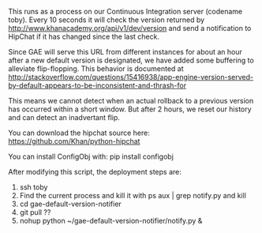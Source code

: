 This runs as a process on our Continuous Integration server (codename toby). Every 10 seconds it will check the version returned by http://www.khanacademy.org/api/v1/dev/version and send a notification to HipChat if it has changed since the last check.

Since GAE will serve this URL from different instances for about an hour after a new default version is designated, we have added some buffering to alleviate flip-flopping.  This behavior is documented at http://stackoverflow.com/questions/15416938/app-engine-version-served-by-default-appears-to-be-inconsistent-and-thrash-for

This means we cannot detect when an actual rollback to a previous version has occurred within a short window.  But after 2 hours, we reset our history and can detect an inadvertant flip.

You can download the hipchat source here:  https://github.com/Khan/python-hipchat

You can install ConfigObj with:
pip install configobj

After modifying this script, the deployment steps are:
1. ssh toby
2. Find the current process and kill it with ps aux | grep notify.py and kill
3. cd gae-default-version-notifier
4. git pull ??
5. nohup python ~/gae-default-version-notifier/notify.py &
